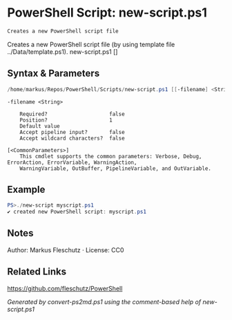 # PowerShell Script: new-script.ps1
```powershell
Creates a new PowerShell script file
```

Creates a new PowerShell script file (by using template file ../Data/template.ps1).
new-script.ps1 [<filename>]

## Syntax & Parameters
```powershell
/home/markus/Repos/PowerShell/Scripts/new-script.ps1 [[-filename] <String>] [<CommonParameters>]
```

```
-filename <String>
    
    Required?                    false
    Position?                    1
    Default value                
    Accept pipeline input?       false
    Accept wildcard characters?  false
```

```
[<CommonParameters>]
    This cmdlet supports the common parameters: Verbose, Debug, ErrorAction, ErrorVariable, WarningAction, 
    WarningVariable, OutBuffer, PipelineVariable, and OutVariable.
```

## Example
```powershell
PS>./new-script myscript.ps1
✔️ created new PowerShell script: myscript.ps1
```


## Notes
Author: Markus Fleschutz · License: CC0

## Related Links
https://github.com/fleschutz/PowerShell

*Generated by convert-ps2md.ps1 using the comment-based help of new-script.ps1*
